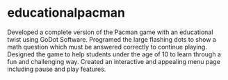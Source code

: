# educationalpacman
Developed a complete version of the Pacman game with an educational twist using GoDot Software. Programed the large flashing dots to show a math question which must be answered correctly to continue playing. Designed the game to help students under the age of 10 to learn through a fun and challenging way. Created an interactive and appealing menu page including pause and play features. 
